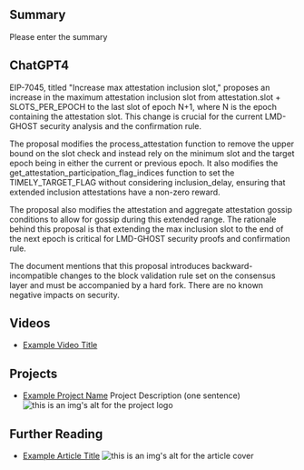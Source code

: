 ## Summary

Please enter the summary

## ChatGPT4

EIP-7045, titled "Increase max attestation inclusion slot," proposes an increase in the maximum attestation inclusion slot from attestation.slot + SLOTS_PER_EPOCH to the last slot of epoch N+1, where N is the epoch containing the attestation slot. This change is crucial for the current LMD-GHOST security analysis and the confirmation rule.

The proposal modifies the process_attestation function to remove the upper bound on the slot check and instead rely on the minimum slot and the target epoch being in either the current or previous epoch. It also modifies the get_attestation_participation_flag_indices function to set the TIMELY_TARGET_FLAG without considering inclusion_delay, ensuring that extended inclusion attestations have a non-zero reward.

The proposal also modifies the attestation and aggregate attestation gossip conditions to allow for gossip during this extended range. The rationale behind this proposal is that extending the max inclusion slot to the end of the next epoch is critical for LMD-GHOST security proofs and confirmation rule.

The document mentions that this proposal introduces backward-incompatible changes to the block validation rule set on the consensus layer and must be accompanied by a hard fork. There are no known negative impacts on security.

## Videos

- [Example Video Title](https://www.youtube.com/watch?v=TDGq4aeevgY)

## Projects

- [Example Project Name](https://xxxx.xxx/xxxxx) Project Description (one sentence) ![this is an img's alt for the project logo](https://xxxx.xxx/project-logo.xxx)

## Further Reading

- [Example Article Title](https://xxxx.xxx/xxxxx) ![this is an img's alt for the article cover](https://xxxx.xxx/article-cover.xxx)
